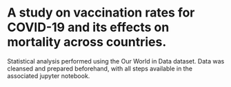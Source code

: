 # A study on vaccination rates for COVID-19 and its effects on mortality across countries.

Statistical analysis performed using the Our World in Data dataset. Data was cleansed and prepared beforehand, with all steps available in the associated jupyter notebook. 
